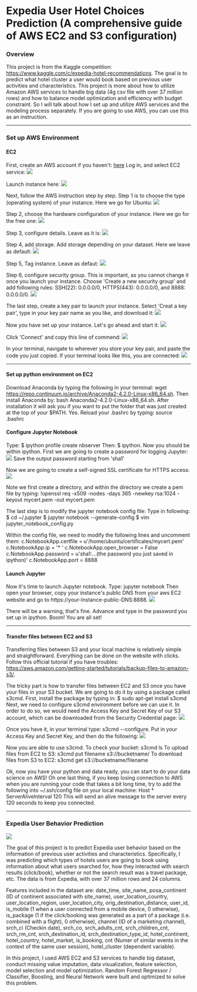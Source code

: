 # Expedia User Hotel Choices Prediction (A comprehensive guide of AWS EC2 and S3 configuration)


### Overview
This project is from the Kaggle competition: https://www.kaggle.com/c/expedia-hotel-recommendations. The goal is to predict what hotel cluster a user would book based on previous user activities and characteristics. This project is more about how to utilize Amazon AWS services to handle big data (4g csv file with over 37 million rows) and how to balance model optimization and efficiency with budget constraint. So I will talk about how I set up and utilize AWS services and the modeling process separately. If you are going to use AWS, you can use this as an instruction.

---

### Set up AWS Environment

#### EC2
First, create an AWS account if you haven't: [here](https://aws.amazon.com/)
Log in, and select EC2 service:
![](./assets/prestep1.png)

Launch instance here:
![](./assets/prestep2.png)

Next, follow the AWS instruction step by step. Step 1 is to choose the type (operating system) of your instance. Here we go for Ubuntu:
![](./assets/step1.png)

Step 2, choose the hardware configuration of your instance. Here we go for the free one:
![](./assets/step2.png)

Step 3, configure details. Leave as it is:
![](./assets/step3.png)

Step 4, add storage. Add storage depending on your dataset. Here we leave as default:
![](./assets/step4.png)

Step 5, Tag instance. Leave as defaut:
![](./assets/step5.png)

Step 6, configure security group. This is important, as you cannot change it once you launch your instance. Choose 'Create a new security group' and add following rules:
SSH(22): 0.0.0.0/0, HTTPS(443): 0.0.0.0/0, and 8888: 0.0.0.0/0.
![](./assets/step6.png)

The last step, create a key pair to launch your instance. Select 'Creat a key pair', type in your key pair name as you like, and download it:
![](./assets/step7.png)

Now you have set up your instance. Let's go ahead and start it:
![](./assets/poststep1.png)

Click 'Connect' and copy this line of commend:
![](./assets/poststep2.png)

In your terminal, navigate to wherever you store your key pair, and paste the code you just copied. If your terminal looks like this, you are connected:
![](./assets/connected.png)

---

#### Set up python environment on EC2
Download Anaconda by typing the following in your terminal:
wget https://repo.continuum.io/archive/Anaconda2-4.2.0-Linux-x86_64.sh.
Then install Anaconda by: bash Anaconda2-4.2.0-Linux-x86_64.sh.
After installation it will ask you if you want to put the folder that was just created at the top of your $PATH. Yes.
Reload your .bashrc by typing: source .bashrc

#### Configure Jupyter Notebook
Type: $ ipython profile create nbserver
Then: $ ipython. Now you should be within ipython. First we are going to create a password for logging Jupyter:
![](./assets/password.png)
Save the output password starting from 'sha1'

Now we are going to create a self-signed SSL certificate for HTTPS access:
![](./assets/mycert.png)

Note we first create a directory, and within the directory we create a pem file by typing: !openssl req -x509 -nodes -days 365 -newkey rsa:1024 -keyout mycert.pem -out mycert.pem

The last step is to modify the jupyter notebook config file:
Type in following:
$ cd ~/.jupyter
$ jupyter notebook --generate-config
$ vim jupyter_notebook_config.py

Within the config file, we need to modify the following lines and uncomment them:
c.NotebookApp.certfile = u'/home/ubuntu/certificates/mycert.pem'
c.NotebookApp.ip = '* '
c.NotebookApp.open_browser = False
c.NotebookApp.password = u'sha1:...(the password you just saved in ipython)'
c.NotebookApp.port = 8888

#### Launch Jupyter
Now it's time to launch Jupyter notebook.
Type: jupyter notebook
Then open your browser, copy your instance's public DNS from your aws EC2 website and go to https://your-Instance-public-DNS:8888.
![](./assets/publicdns.png)

There will be a warning, that's fine. Advance and type in the password you set up in ipython. Boom! You are all set!

---

#### Transfer files between EC2 and S3
Transferring files between S3 and your local machine is relatively simple and straightforward. Everything can be done on the website with clicks. Follow this official tutorial if you have troubles: https://aws.amazon.com/getting-started/tutorials/backup-files-to-amazon-s3/.

The tricky part is how to transfer files between EC2 and S3 once you have your files in your S3 bucket. We are going to do it by using a package called s3cmd.
First, install the package by typing in: $ sudo apt-get install s3cmd
Next, we need to configure s3cmd environment before we can use it. In order to do so, we would need the Access Key and Secret Key of our S3 account, which can be downloaded from the Security Credential page:
![](./assets/security_cred.png)

Once you have it, in your terminal type: s3cmd --configure. Put in your Access Key and Secret Key, and then do the following:
![](./assets/s3cmd_config.png)

Now you are able to use s3cmd.
To check your bucket: s3cmd ls
To upload files from EC2 to S3: s3cmd put filename s3://bucketname/
To download files from S3 to EC2: s3cmd get s3://bucketname/filename

Ok, now you have your python and data ready, you can start to do your data science on AWS! Oh one last thing, if you keep losing connection to AWS when you are running your code that takes a bit long time, try to add the following into ~/.ssh/config file on your local machine:
Host *
ServerAliveInterval 120
This will send an alive message to the server every 120 seconds to keep you connected.

---

### Expedia User Behavior Prediction
![](./assets/booking.png)

The goal of this project is to predict Expedia user behavior based on the information of previous user activities and characteristics. Specifically, I was predicting which types of hotels users are going to book using information about what users searched for, how they interacted with search results (click/book), whether or not the search result was a travel package, etc. The data is from Expedia, with over 37 million rows and 24 columns.

Features included in the dataset are: date_time, site_name, posa_continent (ID of continent associated with site_name), user_location_country, user_location_region, user_location_city, orig_destination_distance, user_id, is_mobile (1 when a user connected from a mobile device, 0 otherwise), is_package (1 if the click/booking was generated as a part of a package (i.e. combined with a flight), 0 otherwise), channel (ID of a marketing channel), srch_ci (Checkin date), srch_co, srch_adults_cnt, srch_children_cnt, srch_rm_cnt, srch_destination_id, srch_destination_type_id, hotel_continent, hotel_country, hotel_market, is_booking, cnt (Numer of similar events in the context of the same user session), hotel_cluster (dependent variable).

In this project, I used AWS EC2 and S3 services to handle big dataset, conduct missing value imputation, data visualization, feature selection, model selection and model optimization. Random Forest Regressor / Classifier, Boosting, and Neural Network were built and optimized to solve this problem.
